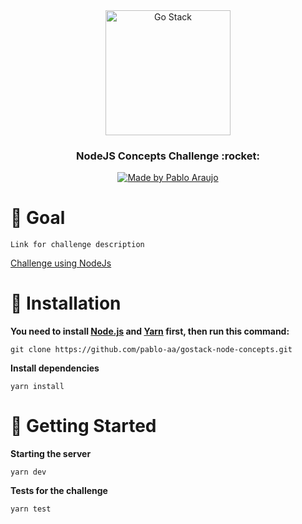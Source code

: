 <div align="center">
  <a href="https://rocketseat.com.br/gostack">
    <img alt="Go Stack" title="Go Stack" src="https://camo.githubusercontent.com/d25397e9df01fe7882dcc1cbc96bdf052ffd7d0c/68747470733a2f2f73746f726167652e676f6f676c65617069732e636f6d2f676f6c64656e2d77696e642f626f6f7463616d702d676f737461636b2f6865616465722d6465736166696f732e706e67" height="200px" />
  </a>
</div>
<div align="center">
  <h3>NodeJS Concepts Challenge :rocket:</h3>
    <a href="https://github.com/pablo-aa"><img src="https://img.shields.io/badge/Made%20by-Pablo%20Araujo-%23ea004f" alt="Made by Pablo Araujo"></a>
</div>

# :dart: Goal
```Link for challenge description```

<a href="https://github.com/Rocketseat/bootcamp-gostack-desafios/tree/master/desafio-conceitos-nodejs">
  Challenge using NodeJs
</a>

# :construction_worker: Installation

**You need to install [Node.js](https://nodejs.org/en/download/) and [Yarn](https://yarnpkg.com/) first, then run this command:**

```git clone https://github.com/pablo-aa/gostack-node-concepts.git```

**Install dependencies**

```yarn install```

# :runner: Getting Started

**Starting the server**

```yarn dev```

**Tests for the challenge**

```yarn test```
